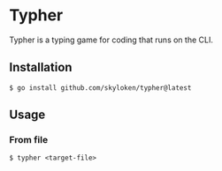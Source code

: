 # Typher

Typher is a typing game for coding that runs on the CLI.

## Installation

```console
$ go install github.com/skyloken/typher@latest
```

## Usage

### From file

```console
$ typher <target-file>
```
